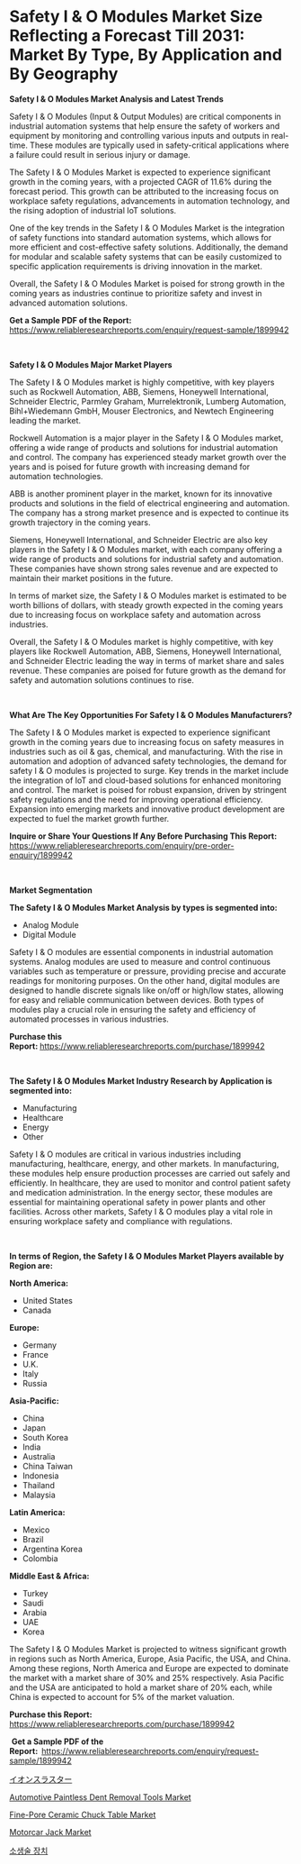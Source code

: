<p><h1>Safety I & O Modules Market Size Reflecting a Forecast Till 2031: Market By Type, By Application and By Geography</h1></p><p><strong>Safety I & O Modules Market Analysis and Latest Trends</strong></p>
<p><p>Safety I & O Modules (Input & Output Modules) are critical components in industrial automation systems that help ensure the safety of workers and equipment by monitoring and controlling various inputs and outputs in real-time. These modules are typically used in safety-critical applications where a failure could result in serious injury or damage.</p><p>The Safety I & O Modules Market is expected to experience significant growth in the coming years, with a projected CAGR of 11.6% during the forecast period. This growth can be attributed to the increasing focus on workplace safety regulations, advancements in automation technology, and the rising adoption of industrial IoT solutions.</p><p>One of the key trends in the Safety I & O Modules Market is the integration of safety functions into standard automation systems, which allows for more efficient and cost-effective safety solutions. Additionally, the demand for modular and scalable safety systems that can be easily customized to specific application requirements is driving innovation in the market.</p><p>Overall, the Safety I & O Modules Market is poised for strong growth in the coming years as industries continue to prioritize safety and invest in advanced automation solutions.</p></p>
<p><strong>Get a Sample PDF of the Report:&nbsp;</strong> <a href="https://www.reliableresearchreports.com/enquiry/request-sample/1899942">https://www.reliableresearchreports.com/enquiry/request-sample/1899942</a></p>
<p>&nbsp;</p>
<p><strong>Safety I & O Modules Major Market Players</strong></p>
<p><p>The Safety I & O Modules market is highly competitive, with key players such as Rockwell Automation, ABB, Siemens, Honeywell International, Schneider Electric, Parmley Graham, Murrelektronik, Lumberg Automation, Bihl+Wiedemann GmbH, Mouser Electronics, and Newtech Engineering leading the market.</p><p>Rockwell Automation is a major player in the Safety I & O Modules market, offering a wide range of products and solutions for industrial automation and control. The company has experienced steady market growth over the years and is poised for future growth with increasing demand for automation technologies.</p><p>ABB is another prominent player in the market, known for its innovative products and solutions in the field of electrical engineering and automation. The company has a strong market presence and is expected to continue its growth trajectory in the coming years.</p><p>Siemens, Honeywell International, and Schneider Electric are also key players in the Safety I & O Modules market, with each company offering a wide range of products and solutions for industrial safety and automation. These companies have shown strong sales revenue and are expected to maintain their market positions in the future.</p><p>In terms of market size, the Safety I & O Modules market is estimated to be worth billions of dollars, with steady growth expected in the coming years due to increasing focus on workplace safety and automation across industries.</p><p>Overall, the Safety I & O Modules market is highly competitive, with key players like Rockwell Automation, ABB, Siemens, Honeywell International, and Schneider Electric leading the way in terms of market share and sales revenue. These companies are poised for future growth as the demand for safety and automation solutions continues to rise.</p></p>
<p>&nbsp;</p>
<p><strong>What Are The Key Opportunities For Safety I & O Modules Manufacturers?</strong></p>
<p><p>The Safety I & O Modules market is expected to experience significant growth in the coming years due to increasing focus on safety measures in industries such as oil & gas, chemical, and manufacturing. With the rise in automation and adoption of advanced safety technologies, the demand for safety I & O modules is projected to surge. Key trends in the market include the integration of IoT and cloud-based solutions for enhanced monitoring and control. The market is poised for robust expansion, driven by stringent safety regulations and the need for improving operational efficiency. Expansion into emerging markets and innovative product development are expected to fuel the market growth further.</p></p>
<p><strong>Inquire or Share Your Questions If Any Before Purchasing This Report:</strong> <a href="https://www.reliableresearchreports.com/enquiry/pre-order-enquiry/1899942">https://www.reliableresearchreports.com/enquiry/pre-order-enquiry/1899942</a></p>
<p>&nbsp;</p>
<p><strong>Market Segmentation</strong></p>
<p><strong>The Safety I & O Modules Market Analysis by types is segmented into:</strong></p>
<p><ul><li>Analog Module</li><li>Digital Module</li></ul></p>
<p><p>Safety I & O modules are essential components in industrial automation systems. Analog modules are used to measure and control continuous variables such as temperature or pressure, providing precise and accurate readings for monitoring purposes. On the other hand, digital modules are designed to handle discrete signals like on/off or high/low states, allowing for easy and reliable communication between devices. Both types of modules play a crucial role in ensuring the safety and efficiency of automated processes in various industries.</p></p>
<p><strong>Purchase this Report:&nbsp;</strong><a href="https://www.reliableresearchreports.com/purchase/1899942">https://www.reliableresearchreports.com/purchase/1899942</a></p>
<p>&nbsp;</p>
<p><strong>The Safety I & O Modules Market Industry Research by Application is segmented into:</strong></p>
<p><ul><li>Manufacturing</li><li>Healthcare</li><li>Energy</li><li>Other</li></ul></p>
<p><p>Safety I & O modules are critical in various industries including manufacturing, healthcare, energy, and other markets. In manufacturing, these modules help ensure production processes are carried out safely and efficiently. In healthcare, they are used to monitor and control patient safety and medication administration. In the energy sector, these modules are essential for maintaining operational safety in power plants and other facilities. Across other markets, Safety I & O modules play a vital role in ensuring workplace safety and compliance with regulations.</p></p>
<p>&nbsp;</p>
<p><strong>In terms of Region, the Safety I & O Modules Market Players available by Region are:</strong></p>
<p>
    <p> <strong> North America: </strong>
        <ul>
            <li>United States</li>
            <li>Canada</li>
        </ul>
        </p> 
    <p> <strong> Europe: </strong>
        <ul>
            <li>Germany</li>
            <li>France</li>
            <li>U.K.</li>
            <li>Italy</li>
            <li>Russia</li>
        </ul>
        </p> 
    <p> <strong> Asia-Pacific: </strong>
        <ul>
            <li>China</li>
            <li>Japan</li>
            <li>South Korea</li>
            <li>India</li>
            <li>Australia</li>
            <li>China Taiwan</li>
            <li>Indonesia</li>
            <li>Thailand</li>
            <li>Malaysia</li>
        </ul>
        </p> 
    <p> <strong> Latin America: </strong>
        <ul>
            <li>Mexico</li>
            <li>Brazil</li>
            <li>Argentina Korea</li>
            <li>Colombia</li>
        </ul>
        </p> 
    <p> <strong> Middle East & Africa: </strong>
        <ul>
            <li>Turkey</li>
            <li>Saudi</li>
            <li>Arabia</li>
            <li>UAE</li>
            <li>Korea</li>
        </ul>
    </p>
    </p>
<p><p>The Safety I & O Modules Market is projected to witness significant growth in regions such as North America, Europe, Asia Pacific, the USA, and China. Among these regions, North America and Europe are expected to dominate the market with a market share of 30% and 25% respectively. Asia Pacific and the USA are anticipated to hold a market share of 20% each, while China is expected to account for 5% of the market valuation.</p></p>
<p><strong>Purchase this Report: </strong><a href="https://www.reliableresearchreports.com/purchase/1899942">https://www.reliableresearchreports.com/purchase/1899942</a></p>
<p>&nbsp;<strong>Get a Sample PDF of the Report:&nbsp;&nbsp;</strong><a href="https://www.reliableresearchreports.com/enquiry/request-sample/1899942">https://www.reliableresearchreports.com/enquiry/request-sample/1899942</a></p>
<p><strong></strong></p>
<p><p><a href="https://github.com/ReganWisoky2023/Market-Research-Report-List-1/blob/main/336459713993.md">イオンスラスター</a></p><p><a href="https://issuu.com/reportprime-2/docs/automotive-paintless-dent-removal-tools-market-siz">Automotive Paintless Dent Removal Tools Market</a></p><p><a href="https://github.com/shotows/Market-Research-Report-List-2/blob/main/fine-pore-ceramic-chuck-table-market.md">Fine-Pore Ceramic Chuck Table Market</a></p><p><a href="https://issuu.com/reportprime-2/docs/motorcar-jack-market-size-2030.pptx">Motorcar Jack Market</a></p><p><a href="https://github.com/darrellockm3ytan895656/Market-Research-Report-List-1/blob/main/163901113018.md">소생술 장치</a></p></p>